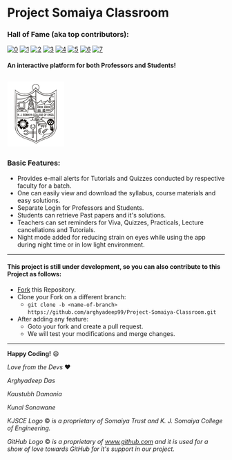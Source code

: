 # Project Somaiya Classroom

### Hall of Fame (aka top contributors):

[![0](https://sourcerer.io/fame/arghyadeep99/arghyadeep99/Project-Somaiya-Classroom/images/0)](https://sourcerer.io/fame/arghyadeep99/arghyadeep99/Project-Somaiya-Classroom/links/0)
[![1](https://sourcerer.io/fame/arghyadeep99/arghyadeep99/Project-Somaiya-Classroom/images/1)](https://sourcerer.io/fame/arghyadeep99/arghyadeep99/Project-Somaiya-Classroom/links/1)
[![2](https://sourcerer.io/fame/arghyadeep99/arghyadeep99/Project-Somaiya-Classroom/images/2)](https://sourcerer.io/fame/arghyadeep99/arghyadeep99/Project-Somaiya-Classroom/links/2)
[![3](https://sourcerer.io/fame/arghyadeep99/arghyadeep99/Project-Somaiya-Classroom/images/3)](https://sourcerer.io/fame/arghyadeep99/arghyadeep99/Project-Somaiya-Classroom/links/3)
[![4](https://sourcerer.io/fame/arghyadeep99/arghyadeep99/Project-Somaiya-Classroom/images/4)](https://sourcerer.io/fame/arghyadeep99/arghyadeep99/Project-Somaiya-Classroom/links/4)
[![5](https://sourcerer.io/fame/arghyadeep99/arghyadeep99/Project-Somaiya-Classroom/images/5)](https://sourcerer.io/fame/arghyadeep99/arghyadeep99/Project-Somaiya-Classroom/links/5)
[![6](https://sourcerer.io/fame/arghyadeep99/arghyadeep99/Project-Somaiya-Classroom/images/6)](https://sourcerer.io/fame/arghyadeep99/arghyadeep99/Project-Somaiya-Classroom/links/6)
[![7](https://sourcerer.io/fame/arghyadeep99/arghyadeep99/Project-Somaiya-Classroom/images/7)](https://sourcerer.io/fame/arghyadeep99/arghyadeep99/Project-Somaiya-Classroom/links/7)

#### An interactive platform for both Professors and Students!
![Somaiya Classroom](/app/src/main/res/drawable/kjsce.png)
---

### Basic Features:
* Provides e-mail alerts for Tutorials and Quizzes conducted by respective faculty for a batch.
* One can easily view and download the syllabus, course materials and easy solutions.
* Separate Login for Professors and Students.
* Students can retrieve Past papers and it's solutions.
* Teachers can set reminders for Viva, Quizzes, Practicals, Lecture cancellations and Tutorials.
* Night mode added for reducing strain on eyes while using the app during night time or in low light environment. 
---

#### This project is still under development, so you can also contribute to this Project as follows:
* [Fork](https://github.com/arghyadeep99/Project-Somaiya-Classroom) this Repository.
* Clone your Fork on a different branch:
	* `git clone -b <name-of-branch> https://github.com/arghyadeep99/Project-Somaiya-Classroom.git`
* After adding any feature:
	* Goto your fork and create a pull request.
	* We will test your modifications and merge changes.
	
---
**Happy Coding!** :smile:

*Love from the Devs* :heart:

*Arghyadeep Das*

*Kaustubh Damania*

*Kunal Sonawane*

_KJSCE Logo_ &copy; _is a proprietary of Somaiya Trust and K. J. Somaiya College of Engineering._

_GitHub Logo_ &copy; _is a proprietary of www.github.com and it is used for a show of love towards GitHub for it's support in our project._
